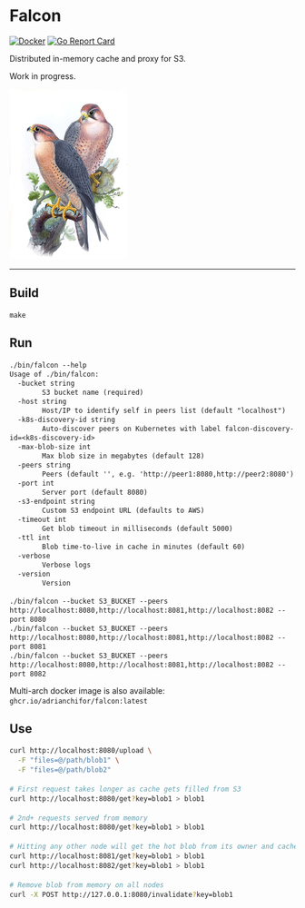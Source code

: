 # Falcon

[![Docker](https://github.com/adrianchifor/falcon/workflows/Publish%20Docker/badge.svg)](https://github.com/adrianchifor/falcon/actions?query=workflow%3A%22Publish+Docker%22) [![Go Report Card](https://goreportcard.com/badge/github.com/adrianchifor/falcon)](https://goreportcard.com/report/github.com/adrianchifor/falcon)

Distributed in-memory cache and proxy for S3.

Work in progress.

<img src="./docs/illustration.jpg" width="208" height="300">

---

## Build

```
make
```

## Run

```
./bin/falcon --help
Usage of ./bin/falcon:
  -bucket string
        S3 bucket name (required)
  -host string
        Host/IP to identify self in peers list (default "localhost")
  -k8s-discovery-id string
        Auto-discover peers on Kubernetes with label falcon-discovery-id=<k8s-discovery-id>
  -max-blob-size int
        Max blob size in megabytes (default 128)
  -peers string
        Peers (default '', e.g. 'http://peer1:8080,http://peer2:8080')
  -port int
        Server port (default 8080)
  -s3-endpoint string
        Custom S3 endpoint URL (defaults to AWS)
  -timeout int
        Get blob timeout in milliseconds (default 5000)
  -ttl int
        Blob time-to-live in cache in minutes (default 60)
  -verbose
        Verbose logs
  -version
        Version

./bin/falcon --bucket S3_BUCKET --peers http://localhost:8080,http://localhost:8081,http://localhost:8082 --port 8080
./bin/falcon --bucket S3_BUCKET --peers http://localhost:8080,http://localhost:8081,http://localhost:8082 --port 8081
./bin/falcon --bucket S3_BUCKET --peers http://localhost:8080,http://localhost:8081,http://localhost:8082 --port 8082
```

Multi-arch docker image is also available: `ghcr.io/adrianchifor/falcon:latest`

## Use

```bash
curl http://localhost:8080/upload \
  -F "files=@/path/blob1" \
  -F "files=@/path/blob2"

# First request takes longer as cache gets filled from S3
curl http://localhost:8080/get?key=blob1 > blob1

# 2nd+ requests served from memory
curl http://localhost:8080/get?key=blob1 > blob1

# Hitting any other node will get the hot blob from its owner and cache it as well before returning
curl http://localhost:8081/get?key=blob1 > blob1
curl http://localhost:8082/get?key=blob1 > blob1

# Remove blob from memory on all nodes
curl -X POST http://127.0.0.1:8080/invalidate?key=blob1
```
